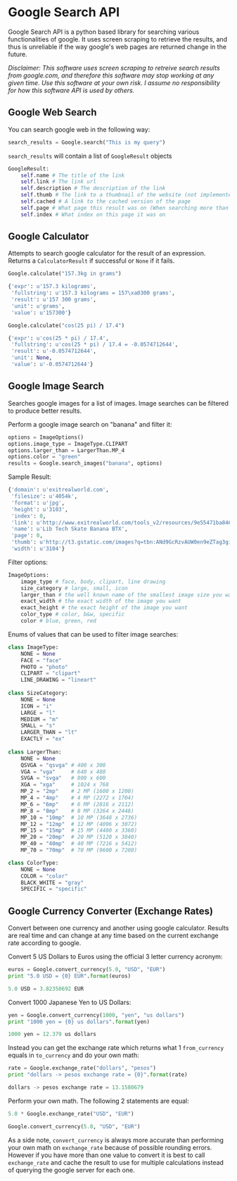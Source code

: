 Google Search API
=====

Google Search API is a python based library for searching various functionalities of google.  It uses screen scraping to retrieve the results, and thus is unreliable if the way google's web pages are returned change in the future.

*Disclaimer: This software uses screen scraping to retreive search results from google.com, and therefore this software may stop working at any given time.  Use this software at your own risk. I assume no responsibility for how this software API is used by others.*

## Google Web Search
You can search google web in the following way:

```python
search_results = Google.search("This is my query")
```

`search_results` will contain a list of `GoogleResult` objects

```python
GoogleResult:
    self.name # The title of the link
    self.link # The link url
    self.description # The description of the link
    self.thumb # The link to a thumbnail of the website (not implemented yet)
    self.cached # A link to the cached version of the page
    self.page # What page this result was on (When searching more than one page)
    self.index # What index on this page it was on
```
    

## Google Calculator
Attempts to search google calculator for the result of an expression. Returns a `CalculatorResult` if successful or `None` if it fails.

```python
Google.calculate("157.3kg in grams")
```

```python
{'expr': u'157.3 kilograms',
 'fullstring': u'157.3 kilograms = 157\xa0300 grams',
 'result': u'157 300 grams',
 'unit': u'grams',
 'value': u'157300'}
```

    
```python
Google.calculate("cos(25 pi) / 17.4")
```

```python
{'expr': u'cos(25 * pi) / 17.4',
 'fullstring': u'cos(25 * pi) / 17.4 = -0.0574712644',
 'result': u'-0.0574712644',
 'unit': None,
 'value': u'-0.0574712644'}
```
    
## Google Image Search
Searches google images for a list of images.  Image searches can be filtered to produce better results.

Perform a google image search on "banana" and filter it:

```python
options = ImageOptions()
options.image_type = ImageType.CLIPART
options.larger_than = LargerThan.MP_4
options.color = "green"
results = Google.search_images("banana", options)
```
    
Sample Result:

```python
{'domain': u'exitrealworld.com',
 'filesize': u'4054k',
 'format': u'jpg',
 'height': u'3103',
 'index': 0,
 'link': u'http://www.exitrealworld.com/tools_v2/resources/9e55471ba84686ade677ffe595c45992/upload_images/YELLOW_BANANA.jpg',
 'name': u'Lib Tech Skate Banana BTX',
 'page': 0,
 'thumb': u'http://t3.gstatic.com/images?q=tbn:ANd9GcRzvAUW0en9eZTag3giWelcQ_xbrnBMXVChb3RU3v4HtEgxN3RMS0bSdidf',
 'width': u'3104'}
```
     
Filter options:

```python        
ImageOptions:
    image_type # face, body, clipart, line drawing
    size_category # large, small, icon
    larger_than # the well known name of the smallest image size you want
    exact_width # the exact width of the image you want
    exact_height # the exact height of the image you want
    color_type # color, b&w, specific
    color # blue, green, red
```
        
Enums of values that can be used to filter image searches:

```python
class ImageType:
    NONE = None
    FACE = "face"
    PHOTO = "photo"
    CLIPART = "clipart"
    LINE_DRAWING = "lineart"
    
class SizeCategory:
    NONE = None
    ICON = "i"
    LARGE = "l"
    MEDIUM = "m"
    SMALL = "s"
    LARGER_THAN = "lt"
    EXACTLY = "ex"
    
class LargerThan:
    NONE = None
    QSVGA = "qsvga" # 400 x 300
    VGA = "vga"     # 640 x 480
    SVGA = "svga"   # 800 x 600
    XGA = "xga"     # 1024 x 768
    MP_2 = "2mp"    # 2 MP (1600 x 1200)
    MP_4 = "4mp"    # 4 MP (2272 x 1704)
    MP_6 = "6mp"    # 6 MP (2816 x 2112)
    MP_8 = "8mp"    # 8 MP (3264 x 2448)
    MP_10 = "10mp"  # 10 MP (3648 x 2736)
    MP_12 = "12mp"  # 12 MP (4096 x 3072)
    MP_15 = "15mp"  # 15 MP (4480 x 3360)
    MP_20 = "20mp"  # 20 MP (5120 x 3840)
    MP_40 = "40mp"  # 40 MP (7216 x 5412)
    MP_70 = "70mp"  # 70 MP (9600 x 7200)

class ColorType:
    NONE = None
    COLOR = "color"
    BLACK_WHITE = "gray"
    SPECIFIC = "specific"
```

## Google Currency Converter (Exchange Rates)
Convert between one currency and another using google calculator. Results are real time and can change at any time based on the current exchange rate according to google.

Convert 5 US Dollars to Euros using the official 3 letter currency acronym:

```python
euros = Google.convert_currency(5.0, "USD", "EUR")
print "5.0 USD = {0} EUR".format(euros)
```

```python
5.0 USD = 3.82350692 EUR
```

Convert 1000 Japanese Yen to US Dollars:

```python
yen = Google.convert_currency(1000, "yen", "us dollars")
print "1000 yen = {0} us dollars".format(yen)
```

```python
1000 yen = 12.379 us dollars
```

Instead you can get the exchange rate which returns what 1 `from_currency` equals in `to_currency` and do your own math:

```python
rate = Google.exchange_rate("dollars", "pesos")
print "dollars -> pesos exchange rate = {0}".format(rate)
```

```python
dollars -> pesos exchange rate = 13.1580679
```

Perform your own math. The following 2 statements are equal:

```python
5.0 * Google.exchange_rate("USD", "EUR")
```

```python
Google.convert_currency(5.0, "USD", "EUR")
```

As a side note, `convert_currency` is always more accurate than performing your own math on `exchange_rate` because of possible rounding errors. However if you have more than one value to convert it is best to call `exchange_rate` and cache the result to use for multiple calculations instead of querying the google server for each one.
